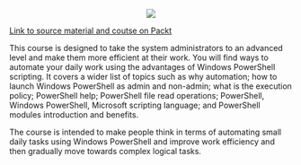 
<p align="center">
  <img src="https://static.packt-cdn.com/products/9781803245935/cover/smaller" />
</p>

[Link to source material and coutse on Packt](https://subscription.packtpub.com/video/cloud_and_networking/9781803245935/p2/video2_2/beginning-with-simple-commands-and-powershell-alias)

This course is designed to take the system administrators to an advanced level and make them more efficient at their work. You will find ways to automate your daily work using the advantages of Windows PowerShell scripting. It covers a wider list of topics such as why automation; how to launch Windows PowerShell as admin and non-admin; what is the execution policy; PowerShell help; PowerShell file read operations; PowerShell, Windows PowerShell, Microsoft scripting language; and PowerShell modules introduction and benefits.

The course is intended to make people think in terms of automating small daily tasks using Windows PowerShell and improve work efficiency and then gradually move towards complex logical tasks.



